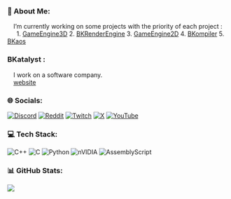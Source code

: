 ### 💫 About Me:  
&emsp;I’m currently working on some projects with the priority of each project :  
&emsp;&ensp;1. [GameEngine3D](https://github.com/katpercent/GameEngine3D) 2. [BKRenderEngine](https://github.com/katpercent/BKRenderEngine)  3. [GameEngine2D](https://github.com/katpercent/GameEngine2D)  4. [BKompiler](https://github.com/katpercent/BKompiler)  5. [BKaos](https://github.com/katpercent/BKaos)  

### BKatalyst :  
&emsp;I work on a software company.  
&emsp;[website](https://bkatalyst.com)

### 🌐 Socials:
[![Discord](https://img.shields.io/badge/Discord-%237289DA.svg?logo=discord&logoColor=white)]() [![Reddit](https://img.shields.io/badge/Reddit-%23FF4500.svg?logo=Reddit&logoColor=white)](https://reddit.com/user/katpercent) [![Twitch](https://img.shields.io/badge/Twitch-%239146FF.svg?logo=Twitch&logoColor=white)](https://twitch.tv/katpercent) [![X](https://img.shields.io/badge/X-black.svg?logo=X&logoColor=white)](https://x.com/katpercent) [![YouTube](https://img.shields.io/badge/YouTube-%23FF0000.svg?logo=YouTube&logoColor=white)](https://youtube.com/@katpercent) 

### 💻 Tech Stack:
![C++](https://img.shields.io/badge/c++-%2300599C.svg?style=for-the-badge&logo=c%2B%2B&logoColor=white) ![C](https://img.shields.io/badge/c-%2300599C.svg?style=for-the-badge&logo=c&logoColor=white) ![Python](https://img.shields.io/badge/python-3670A0?style=for-the-badge&logo=python&logoColor=ffdd54) ![nVIDIA](https://img.shields.io/badge/cuda-000000.svg?style=for-the-badge&logo=nVIDIA&logoColor=green) ![AssemblyScript](https://img.shields.io/badge/assembly%20script-%23000000.svg?style=for-the-badge&logo=assemblyscript&logoColor=white)  
### 📊 GitHub Stats:
![](https://github-readme-stats.vercel.app/api/top-langs/?username=katpercent&theme=dark&hide_border=true&include_all_commits=true&count_private=true&layout=compact)

